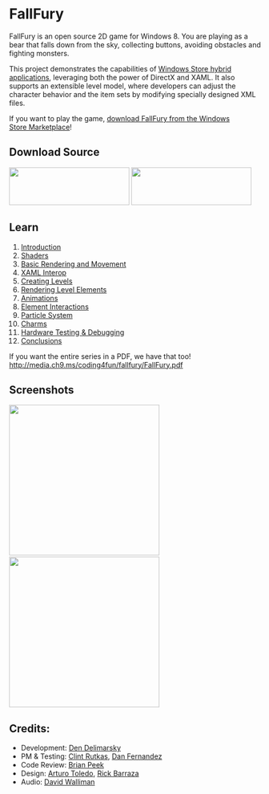 # FallFury

<p>FallFury is an open source 2D game for Windows 8. You are playing as a bear that falls down from the sky, collecting buttons, avoiding obstacles and fighting monsters.</p>
<p>This project demonstrates the capabilities of <a href="http://msdn.microsoft.com/en-us/library/windows/apps/hh825871.aspx">
Windows Store hybrid applications</a>, leveraging both the power of DirectX and XAML. It also supports an extensible level model, where developers can adjust the character behavior and the item sets by modifying specially designed XML files.</p>
<p>If you want to play the game, <a href="http://apps.microsoft.com/windows/en-us/app/c4f-fallfury/e23c36da-1a5e-4389-bcfc-ea388afc4746">
download FallFury from the Windows Store&nbsp;Marketplace</a>!</p>
<h2>Download Source</h2>
<p><a href="https://fallfury.codeplex.com/releases/" target="_blank"><img src="http://www.codeplex.com/Download?ProjectName=fallfury&DownloadId=599304" alt="" width="240" height="75"></a>
<a href="http://fallfury.codeplex.com/SourceControl/list/changesets" target="_blank">
<img src="http://www.codeplex.com/Download?ProjectName=fallfury&DownloadId=599305" alt="" width="240" height="75"></a></p>
<h2>Learn</h2>
<ol>
<li><a href="http://channel9.msdn.com/coding4fun/articles/Fall-Fury-Part-1-Introduction">Introduction
</a></li><li><a href="http://channel9.msdn.com/coding4fun/articles/Fall-Fury-Part-2-Shaders">Shaders</a>
</li><li><a href="http://channel9.msdn.com/coding4fun/articles/Fall-Fury-Part-3-Basic-Rendering-and-Movement">Basic Rendering and Movement</a>
</li><li><a href="http://channel9.msdn.com/coding4fun/articles/Fall-Fury-Part-4-XAML-Interop">XAML Interop</a>
</li><li><a href="http://channel9.msdn.com/coding4fun/articles/Fall-Fury-Part-5-Creating-Levels">Creating Levels</a>
</li><li><a href="http://channel9.msdn.com/coding4fun/articles/Fall-Fury-Part-6-Rendering-Level-Elements">Rendering Level Elements</a>
</li><li><a href="http://channel9.msdn.com/coding4fun/articles/Fall-Fury-Part-7-Animations">Animations</a>
</li><li><a href="http://channel9.msdn.com/coding4fun/articles/Fall-Fury-Part-8-Element-Interaction">Element Interactions</a>
</li><li><a href="http://channel9.msdn.com/coding4fun/articles/Fall-Fury-Part-9-Particle-System">Particle System</a>
</li><li><a href="http://channel9.msdn.com/coding4fun/articles/Fall-Fury-Part-10-Charms">Charms</a>
</li><li><a href="http://channel9.msdn.com/coding4fun/articles/Fall-Fury-Part-11-Hardware-Testing--Debugging">Hardware Testing &amp;&nbsp;Debugging</a>
</li><li><a href="http://channel9.msdn.com/coding4fun/articles/Fall-Fury-Part-12-Conclusions">Conclusions</a>
</li></ol>
<p>If you want the entire series in a PDF, we have that too! <a href="http://media.ch9.ms/coding4fun/fallfury/FallFury.pdf">
http://media.ch9.ms/coding4fun/fallfury/FallFury.pdf</a></p>
<h2>Screenshots</h2>
<p><img src="http://download-codeplex.sec.s-msft.com/Download?ProjectName=fallfury&DownloadId=611457" alt="" width="300">&nbsp;<img src="http://download-codeplex.sec.s-msft.com/Download?ProjectName=fallfury&DownloadId=611458" alt="" width="300"></p>
<h2>Credits:</h2>
<ul>
<li>Development: <a href="https://twitter.com/denniscode">Den Delimarsky</a> </li><li>PM &amp; Testing: <a href="https://twitter.com/clintrutkas">Clint Rutkas</a>,
<a href="https://twitter.com/danielfe">Dan Fernandez</a> </li><li>Code Review: <a href="https://twitter.com/brianpeek">Brian Peek</a> </li><li>Design: <a href="http://www.toledo2.com/">Arturo Toledo</a>, <a href="https://twitter.com/rickbarraza">
Rick Barraza</a> </li><li>Audio: <a href="http://davidwallimann.com/">David Walliman</a> </li></ul>
<p><a href="http://coding4fun.com/" target="_blank"><img src="http://www.codeplex.com/Download?ProjectName=fallfury&DownloadId=598852" alt=""></a></p>
</div><div class="ClearBoth"></div>